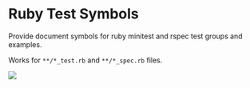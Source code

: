 # Ruby Test Symbols

Provide document symbols for ruby minitest and rspec test groups and examples.

Works for `**/*_test.rb` and `**/*_spec.rb` files.

![](https://i.imgur.com/qitt6aF.png)
